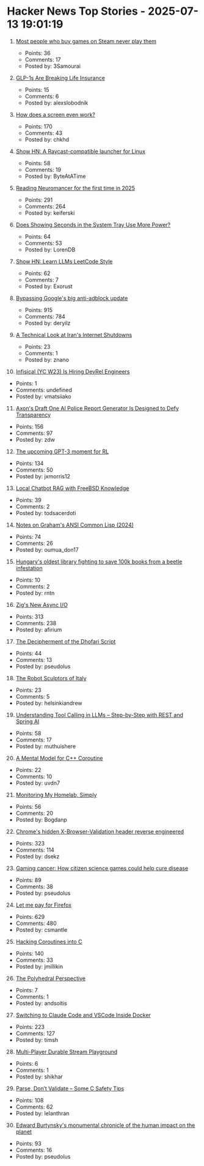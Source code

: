 # Hacker News Top Stories - 2025-07-13 19:01:19

1. [Most people who buy games on Steam never play them](https://howtomarketagame.com/2025/06/03/most-people-who-buy-your-game-wont-play-it/)
   - Points: 36
   - Comments: 17
   - Posted by: 3Samourai

2. [GLP-1s Are Breaking Life Insurance](https://www.glp1digest.com/p/how-glp-1s-are-breaking-life-insurance)
   - Points: 15
   - Comments: 6
   - Posted by: alexslobodnik

3. [How does a screen even work?](https://www.makingsoftware.com/chapters/how-a-screen-works)
   - Points: 170
   - Comments: 43
   - Posted by: chkhd

4. [Show HN: A Raycast-compatible launcher for Linux](https://github.com/ByteAtATime/raycast-linux)
   - Points: 58
   - Comments: 19
   - Posted by: ByteAtATime

5. [Reading Neuromancer for the first time in 2025](https://mbh4h.substack.com/p/neuromancer-2025-review-william-gibson)
   - Points: 291
   - Comments: 264
   - Posted by: keiferski

6. [Does Showing Seconds in the System Tray Use More Power?](https://www.lttlabs.com/blog/2025/07/11/does-showing-seconds-in-the-system-tray-actually-use-more-power)
   - Points: 64
   - Comments: 53
   - Posted by: LorenDB

7. [Show HN: Learn LLMs LeetCode Style](https://github.com/Exorust/TorchLeet)
   - Points: 62
   - Comments: 7
   - Posted by: Exorust

8. [Bypassing Google's big anti-adblock update](https://0x44.xyz/blog/web-request-blocking/)
   - Points: 915
   - Comments: 784
   - Posted by: deryilz

9. [A Technical Look at Iran's Internet Shutdowns](https://zola.ink/blog/posts/a-technical-look-at-irans-internet-shutdown)
   - Points: 23
   - Comments: 1
   - Posted by: znano

10. [Infisical (YC W23) Is Hiring DevRel Engineers](https://www.ycombinator.com/companies/infisical/jobs/qCrLiJb-developer-relations)
   - Points: 1
   - Comments: undefined
   - Posted by: vmatsiiako

11. [Axon's Draft One AI Police Report Generator Is Designed to Defy Transparency](https://www.eff.org/deeplinks/2025/07/axons-draft-one-designed-defy-transparency)
   - Points: 156
   - Comments: 97
   - Posted by: zdw

12. [The upcoming GPT-3 moment for RL](https://www.mechanize.work/blog/the-upcoming-gpt-3-moment-for-rl/)
   - Points: 134
   - Comments: 50
   - Posted by: jxmorris12

13. [Local Chatbot RAG with FreeBSD Knowledge](https://hackacad.net/post/2025-07-12-local-chatbot-rag-with-freebsd-knowledge/)
   - Points: 39
   - Comments: 2
   - Posted by: todsacerdoti

14. [Notes on Graham's ANSI Common Lisp (2024)](https://courses.cs.northwestern.edu/325/readings/graham/graham-notes.html)
   - Points: 74
   - Comments: 26
   - Posted by: oumua_don17

15. [Hungary's oldest library fighting to save 100k books from a beetle infestation](https://www.nbcnews.com/world/hungary/hungary-pannonhalma-archabbey-beetle-infestation-rcna218539)
   - Points: 10
   - Comments: 2
   - Posted by: rntn

16. [Zig's New Async I/O](https://kristoff.it/blog/zig-new-async-io/)
   - Points: 313
   - Comments: 238
   - Posted by: afirium

17. [The Decipherment of the Dhofari Script](https://www.science.org/content/article/mysterious-pre-islamic-script-oman-finally-deciphered)
   - Points: 44
   - Comments: 13
   - Posted by: pseudolus

18. [The Robot Sculptors of Italy](https://www.bloomberg.com/features/2025-robot-sculptors-marble/)
   - Points: 23
   - Comments: 5
   - Posted by: helsinkiandrew

19. [Understanding Tool Calling in LLMs – Step-by-Step with REST and Spring AI](https://muthuishere.medium.com/understanding-tool-function-calling-in-llms-step-by-step-examples-in-rest-and-spring-ai-2149ecd6b18b)
   - Points: 58
   - Comments: 17
   - Posted by: muthuishere

20. [A Mental Model for C++ Coroutine](https://uvdn7.github.io/cpp-coro/)
   - Points: 22
   - Comments: 10
   - Posted by: uvdn7

21. [Monitoring My Homelab, Simply](https://b.tuxes.uk/simple-homelab-monitoring.html)
   - Points: 56
   - Comments: 20
   - Posted by: Bogdanp

22. [Chrome's hidden X-Browser-Validation header reverse engineered](https://github.com/dsekz/chrome-x-browser-validation-header)
   - Points: 323
   - Comments: 114
   - Posted by: dsekz

23. [Gaming cancer: How citizen science games could help cure disease](https://thereader.mitpress.mit.edu/how-citizen-science-games-could-help-cure-disease/)
   - Points: 89
   - Comments: 38
   - Posted by: pseudolus

24. [Let me pay for Firefox](https://discourse.mozilla.org/t/let-me-pay-for-firefox/141297)
   - Points: 629
   - Comments: 480
   - Posted by: csmantle

25. [Hacking Coroutines into C](https://wiomoc.de/misc/posts/hacking_coroutines_into_c.html)
   - Points: 140
   - Comments: 33
   - Posted by: jmillikin

26. [The Polyhedral Perspective](https://publicdomainreview.org/essay/polyhedral-perspective/)
   - Points: 7
   - Comments: 1
   - Posted by: andsoitis

27. [Switching to Claude Code and VSCode Inside Docker](https://timsh.org/claude-inside-docker/)
   - Points: 223
   - Comments: 127
   - Posted by: timsh

28. [Multi-Player Durable Stream Playground](https://s2.dev/playground)
   - Points: 6
   - Comments: 1
   - Posted by: shikhar

29. [Parse, Don’t Validate – Some C Safety Tips](https://www.lelanthran.com/chap13/content.html)
   - Points: 108
   - Comments: 62
   - Posted by: lelanthran

30. [Edward Burtynsky's monumental chronicle of the human impact on the planet](https://www.newyorker.com/culture/photo-booth/earths-poet-of-scale)
   - Points: 93
   - Comments: 16
   - Posted by: pseudolus


